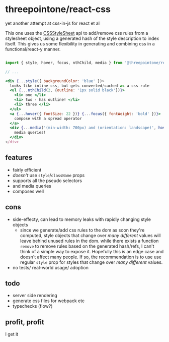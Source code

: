 # threepointone/react-css

yet another attempt at css-in-js for react et al

This one uses the [CSSStyleSheet](https://developer.mozilla.org/en-US/docs/Web/API/CSSStyleSheet)
api to add/remove css rules from a stylesheet object, using a generated hash of the
style description to index itself. This gives us some flexibility in generating
and combining css in a functional/react-y manner.

```jsx

import { style, hover, focus, nthChild, media } from '@threepointone/react-css'

// ...

<div {...style({ backgroundColor: 'blue' })>
  looks like inline css, but gets converted/cached as a css rule
  <ul {...nthChild(2, {outline: '1px solid black'})}>
    <li> one </li>
    <li> two - has outline! </li>
    <li> three </li>
  </ul>
  <a {...hover({ fontSize: 22 })} {...focus({ fontWeight: 'bold' })}>
    compose with a spread operator
  </a>
  <div {...media('(min-width: 700px) and (orientation: landscape)', hover({ color: 'black' }))}>
    media queries!
  </div>
</div>

```

features
---

- fairly efficient
- *doesn't* use `style`/`className` props
- supports all the pseudo selectors
- and media queries
- composes well

cons
---

- side-effecty, can lead to memory leaks with rapidly changing style objects
  - since we generate/add css rules to the dom as soon they're computed, style
  objects that change over *many different* values will leave behind unused rules in the dom. while
  there exists a function `remove` to remove rules based on the generated hash/refs,
  I can't think of a simple way to expose it. Hopefully this is an edge case and doesn't
  affect many people. If so, the recommendation is to use use regular
  `style` prop for styles that change over *many different* values.
- no tests/ real-world usage/ adoption


todo
---

- server side rendering
- generate css files for webpack etc
- typechecks (flow?)


profit, profit
---

I get it
